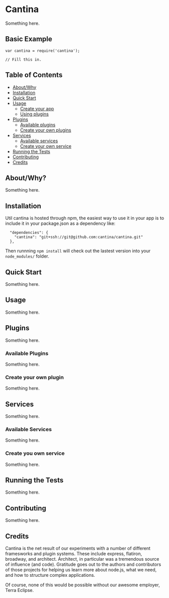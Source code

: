 Cantina
=======

Something here.


Basic Example
-------------------
```
var cantina = require('cantina');

// Fill this in.
```

Table of Contents
-----------------
  - [About/Why](#aboutwhy)
  - [Installation](#installation)
  - [Quick Start](#quick-start)
  - [Usage](#usage)
    - [Create your app](#create-your-app)
    - [Using plugins](#using-plugins)
  - [Plugins](#plugins)
    - [Available plugins](#available-plugins)
    - [Create your own plugins](#create-your-own-plugin)
  - [Services](#services)
    - [Available services](#available-services)
    - [Create your own service](#create-your-own-service)
  - [Running the Tests](#running-the-tests)
  - [Contributing](#contributing)
  - [Credits](#credits)

About/Why?
----------
Something here.

Installation
------------
Util cantina is hosted through npm, the easiest way to use it in your app is to
include it in your package.json as a dependency like:

```
  "dependencies": {
    "cantina": "git+ssh://git@github.com:cantina/cantina.git"
  },
```

Then runnning `npm install` will check out the lastest version into your
`node_modules/` folder.

Quick Start
-----------
Something here.

Usage
------
Something here.

Plugins
-------
Something here.

### Available Plugins ###
Something here.

### Create your own plugin ###
Something here.

Services
--------
Something here.

### Available Services ###
Something here.

### Create you own service ###
Something here.

Running the Tests
-----------------
Something here.

Contributing
------------
Something here.

Credits
-------
Cantina is the net result of our experiments with a number of different framesworks
and plugin systems. These include express, flatiron, broadway, and architect.
Architect, in particular was a tremendous source of influence (and code).
Gratitude goes out to the authors and contributors of those projects for helping
us learn more about node.js, what we need, and how to structure complex
applications.

Of course, none of this would be possible without our awesome employer,
Terra Eclipse.
